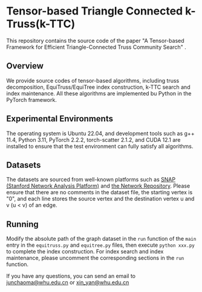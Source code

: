 # Tensor-based Triangle Connected k-Truss(k-TTC)
This repository contains the source code of the paper "A Tensor-based Framework for Efficient Triangle-Connected Truss Community Search" .

## Overview
We provide source codes of tensor-based algorithms, including truss decomposition, EquiTruss/EquiTree index construction, k-TTC search and index maintenance. All these algorithms are implemented bu Python in the PyTorch framework.

## Experimental Environments
The operating system is Ubuntu 22.04, and development tools such
as g++ 11.4, Python 3.11, PyTorch 2.2.2, torch-scatter 2.1.2, and
CUDA 12.1 are installed to ensure that the test environment can
fully satisfy all algorithms. 

## Datasets
The datasets are sourced from well-known platforms such as
[SNAP (Stanford Network Analysis Platform)](https://snap.stanford.edu/data/) and [the Network Repository](https://networkrepository.com/index.php). Please ensure that there are no comments in the dataset file, the starting vertex is "0", and each line stores the source vertex and the destination vertex u and v (u < v) of an edge.

## Running
Modify the absolute path of the graph dataset in the `run` function of the `main` entry in the `equitruss.py` and `equitree.py` files, then execute `python xxx.py` to complete the index construction. For index search and index maintenance, please uncomment the corresponding sections in the `run` function.

If you have any questions, you can send an email to junchaoma@whu.edu.cn or xin_yan@whu.edu.cn
